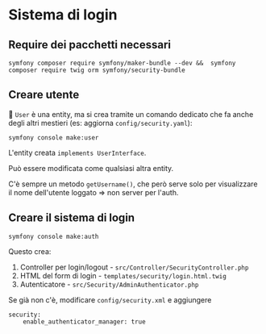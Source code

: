 # Sistema di login

## Require dei pacchetti necessari

`symfony composer require symfony/maker-bundle --dev &&  symfony composer require twig orm symfony/security-bundle`

## Creare utente

🛑 `User` è una entity, ma si crea tramite un comando dedicato che fa anche degli altri mestieri (es: aggiorna `config/security.yaml`):

`symfony console make:user`

L'entity creata `implements UserInterface`.

Può essere modificata come qualsiasi altra entity.

C'è sempre un metodo `getUsername()`, che però serve solo per visualizzare il nome dell'utente loggato => non server per l'auth.

## Creare il sistema di login

`symfony console make:auth`

Questo crea:

1. Controller per login/logout - `src/Controller/SecurityController.php`
1. HTML del form di login - `templates/security/login.html.twig`
1. Autenticatore - `src/Security/AdminAuthenticator.php`

Se già non c'è, modificare `config/security.xml` e aggiungere

````
security:
    enable_authenticator_manager: true
````
